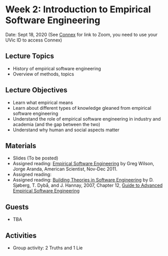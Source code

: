# Week 2: Introduction to Empirical Software Engineering

Date: Sept 18, 2020
(See [Connex]( https://connex.csc.uvic.ca/portal/site/emse2020) for link to Zoom, you need to use your UVic ID to access Connex)

## Lecture Topics
- History of empirical software engineering
- Overview of methods, topics

## Lecture Objectives
- Learn what empirical means
- Learn about different types of knowledge gleaned from empirical software engineering
- Understand the role of empirical software engineering in industry and academia (and the gap between the two)
- Understand why human and social aspects matter

## Materials
- Slides (To be posted)
- Assigned reading:  [Empirical Software Engineering](https://www.americanscientist.org/article/empirical-software-engineering) 
by Greg Wilson, Jorge Aranda, American Scientist, Nov-Dec 2011.
- Assigned reading: 
- Assigned reading: [Building Theories in Software Engineering](http://pooh.poly.asu.edu/Ser515/Schedule/docs/BuildingTheoriesInSE_Ch12.pdf) by D. Sjøberg, T. Dybå, and J. Hannay, 2007, Chapter 12, [Guide to Advanced Empirical Software Engineering](https://link.springer.com/book/10.1007/978-1-84800-044-5)

## Guests
- TBA

## Activities
- Group activity: 2 Truths and 1 Lie
